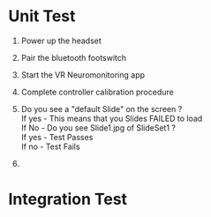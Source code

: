 # Unit Test

1. Power up the headset 
2. Pair the bluetooth footswitch
3. Start the VR Neuromonitoring app
4. Complete controller calibration procedure
5. Do you see a "default Slide" on the screen ?  <br/>
   If yes - This means that you Slides FAILED to load <br/>
   If No - Do you see Slide1.jpg of SlideSet1 ? <br/>
   If yes - Test Passes <br/>
   If no - Test Fails <br/>
     
7. 
    
   
   

# Integration Test
